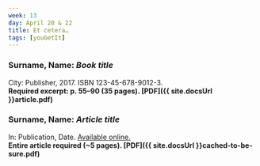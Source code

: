 ```yaml
---
week: 13
day: April 20 & 22
title: Et cetera…
tags: [youGetIt]
---
```

### Surname, Name: _Book title_

City: Publisher, 2017\. ISBN 123-45-678-9012-3.  
**Required excerpt: p. 55–90 (35 pages). [PDF]({{ site.docsUrl }}article.pdf)**

### Surname, Name: _Article title_  

In: Publication, Date. [Available online.](http://publication.com/article_url)  
**Entire article required (~5 pages). [PDF]({{ site.docsUrl }}cached-to-be-sure.pdf)**
